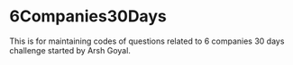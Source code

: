 # 6Companies30Days
This is for maintaining codes of questions related to 6 companies 30 days  challenge started by Arsh Goyal.
